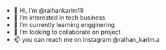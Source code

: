 - 👋 Hi, I’m @raihankarim19
- 👀 I’m interested in tech business
- 🌱 I’m currently learning engginering
- 💞️ I’m looking to collaborate on project
- 📫 you can reach me on instagram @raihan_karim.a

<!---
raihankarim19/raihankarim19 is a ✨ special ✨ repository because its `README.md` (this file) appears on your GitHub profile.
You can click the Preview link to take a look at your changes.
--->
